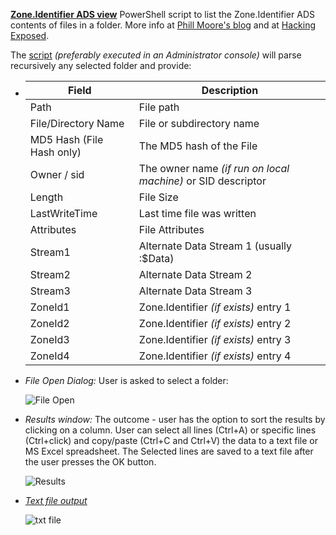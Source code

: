 <!-- saved from url=(0023) https://kacos2000.github.io/Win10-Research/ads_streams/ --> 
<!-- https://guides.github.com/features/mastering-markdown/ --> 

**[Zone.Identifier ADS view](https://github.com/kacos2000/Win10-Research/blob/master/ads_streams/streams.ps1)** PowerShell script to list the Zone.Identifier ADS contents of files in a folder.  More info at [Phill Moore's blog](https://thinkdfir.com/2018/06/17/zone-identifier-kmditemwherefroms/) and at [Hacking Exposed](http://www.hecfblog.com/2018/06/daily-blog-402-solution-saturday-62318.html).

   The [script](https://github.com/kacos2000/Win10-Research/blob/master/ads_streams/streams.ps1) *(preferably executed in an Administrator console)* will parse recursively any selected folder and provide:

   -  Field                     | Description
      ------------              | -------------
      Path                      | File path
      File/Directory Name       | File or subdirectory name
      MD5 Hash (File Hash only) | The MD5 hash of the File
      Owner / sid               | The owner name *(if run on local machine)* or SID descriptor
      Length                    | File Size
      LastWriteTime             | Last time file was written
      Attributes                | File Attributes
      Stream1                   | Alternate Data Stream 1 (usually :$Data)
      Stream2                   | Alternate Data Stream 2
      Stream3                   | Alternate Data Stream 3
      ZoneId1                   | Zone.Identifier *(if exists)* entry 1
      ZoneId2                   | Zone.Identifier *(if exists)* entry 2
      ZoneId3                   | Zone.Identifier *(if exists)* entry 3
      ZoneId4                   | Zone.Identifier *(if exists)* entry 4


   - *File Open Dialog:* User is asked to select a folder:
  
      ![File Open](https://raw.githubusercontent.com/kacos2000/Win10-Research/master/ads_streams/s_o.JPG)
   

   - *Results window:* The outcome - user has the option to sort the results by clicking on a column. User can select all lines (Ctrl+A) or specific lines (Ctrl+click) and copy/paste (Ctrl+C and Ctrl+V) the data to a text file or MS Excel spreadsheet. The Selected lines are saved to a text file after the user presses the OK button.
  
      ![Results](https://raw.githubusercontent.com/kacos2000/Win10-Research/master/ads_streams/s_results.JPG)
   
   
   - *[Text file output]("https://raw.githubusercontent.com/kacos2000/Win10-Research/master/ads_streams/streams%2002-07-2018%2007-44.txt")* 
   
       ![txt file](https://raw.githubusercontent.com/kacos2000/Win10-Research/master/ads_streams/txt.JPG)
       
       
     
       
         
